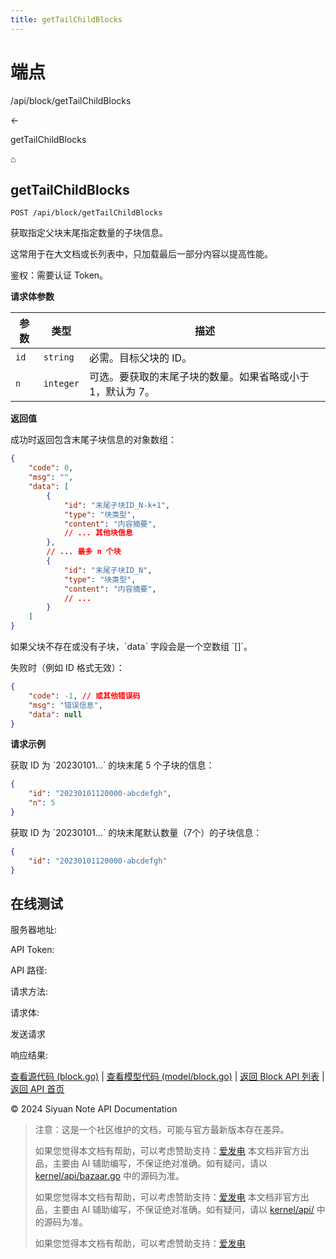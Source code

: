 ```yaml
---
title: getTailChildBlocks
---
```

# 端点

/api/block/getTailChildBlocks

←

getTailChildBlocks

⌂

## getTailChildBlocks

`POST /api/block/getTailChildBlocks`

获取指定父块末尾指定数量的子块信息。

这常用于在大文档或长列表中，只加载最后一部分内容以提高性能。

鉴权：需要认证 Token。

**请求体参数**

| 参数 | 类型 | 描述 |
| --- | --- | --- |
| `id` | `string` | 必需。目标父块的 ID。 |
| `n` | `integer` | 可选。要获取的末尾子块的数量。如果省略或小于 1，默认为 7。 |

**返回值**

成功时返回包含末尾子块信息的对象数组：

```json
{
    "code": 0,
    "msg": "",
    "data": [
        {
            "id": "末尾子块ID_N-k+1",
            "type": "块类型",
            "content": "内容摘要",
            // ... 其他块信息
        },
        // ... 最多 n 个块
        {
            "id": "末尾子块ID_N",
            "type": "块类型",
            "content": "内容摘要",
            // ...
        }
    ]
}
```

如果父块不存在或没有子块，\`data\` 字段会是一个空数组 \`\[\]\`。

失败时（例如 ID 格式无效）：

```json
{
    "code": -1, // 或其他错误码
    "msg": "错误信息",
    "data": null
}
```

**请求示例**

获取 ID 为 \`20230101...\` 的块末尾 5 个子块的信息：

```json
{
    "id": "20230101120000-abcdefgh",
    "n": 5
}
```

获取 ID 为 \`20230101...\` 的块末尾默认数量（7个）的子块信息：

```json
{
    "id": "20230101120000-abcdefgh"
}
```

## 在线测试

服务器地址:

API Token: 

API 路径: 

请求方法: 

请求体:

发送请求

响应结果:

[查看源代码 (block.go)](https://github.com/siyuan-note/siyuan/blob/master/kernel/api/block.go) | [查看模型代码 (model/block.go)](https://github.com/siyuan-note/siyuan/blob/master/kernel/model/block.go) | [返回 Block API 列表](../pages/block.html) | [返回 API 首页](../index.html)

© 2024 Siyuan Note API Documentation

> 注意：这是一个社区维护的文档，可能与官方最新版本存在差异。
> 
> 如果您觉得本文档有帮助，可以考虑赞助支持：[爱发电](https://afdian.com/a/leolee9086?tab=feed)
> 本文档非官方出品，主要由 AI 辅助编写，不保证绝对准确。如有疑问，请以 [kernel/api/bazaar.go](https://github.com/siyuan-note/siyuan/blob/master/kernel/api/bazaar.go) 中的源码为准。
> 
> 如果您觉得本文档有帮助，可以考虑赞助支持：[爱发电](https://afdian.com/a/leolee9086?tab=feed)
> 本文档非官方出品，主要由 AI 辅助编写，不保证绝对准确。如有疑问，请以 [kernel/api/](https://github.com/siyuan-note/siyuan/blob/master/kernel/api/) 中的源码为准。
> 
> 如果您觉得本文档有帮助，可以考虑赞助支持：[爱发电](https://afdian.com/a/leolee9086?tab=feed)
